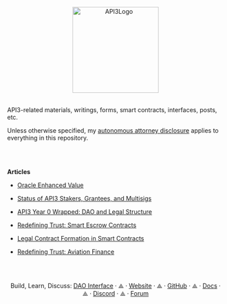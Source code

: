<p align="center">
  <a href="https://api3.org/">
    <img src="https://api3.org/_astro/logo-2.f65b1200.png" alt="API3Logo" width="200" />
  </a>
 <br>
 <br>
  
  
API3-related materials, writings, forms, smart contracts, interfaces, posts, etc.

Unless otherwise specified, my [autonomous attorney disclosure](https://github.com/ErichDylus/Open-Source-Law/blob/main/Disclosure.md) applies to everything in this repository.

<br>
<br>
  
**Articles**
  
 - [Oracle Enhanced Value](https://medium.com/@erich.dylus/oracle-enhanced-value-ffcc62e94cc5)
 
 - [Status of API3 Stakers, Grantees, and Multisigs](https://forum.api3.org/t/status-of-api3-dao-stakers-grantees-and-multisigs/1878)
  
 - [API3 Year 0 Wrapped: DAO and Legal Structure](https://medium.com/@erich.dylus/api3-year-0-wrapped-dao-and-legal-structure-37132af2776b)
  
 - [Redefining Trust: Smart Escrow Contracts](https://medium.com/api3/redefining-trust-smart-escrow-contracts-975a8ee26703)
  
 - [Legal Contract Formation in Smart Contracts](https://lexdao.substack.com/p/legal-contract-formation-in-smart)
  
 - [Redefining Trust: Aviation Finance](https://medium.com/api3/broken-processes-how-to-fix-them-aviation-finance-3ceed6a2089f)
  
<br>
<br>
<p align="center">
    Build, Learn, Discuss:    
    <a href="https://api3.eth/">DAO Interface</a>
    · ⟁ ·
    <a href="https://api3.org/">Website</a>
    · ⟁ ·
    <a href="https://github.com/api3dao">GitHub</a>
    · ⟁ ·
    <a href="https://docs.api3.org/">Docs</a>
    · ⟁ ·
    <a href="https://discord.gg/qnRrcfnm5W">Discord</a>
    · ⟁ ·
    <a href="https://forum.api3.org/">Forum</a>
  </p>
</p>
